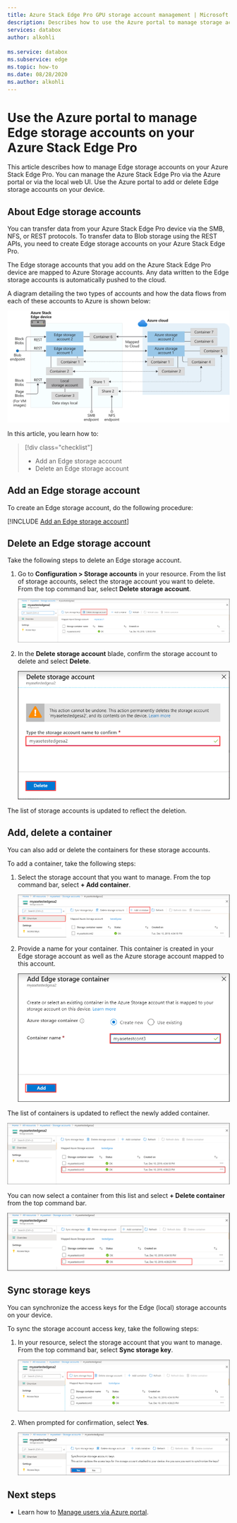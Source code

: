 ```yaml
---
title: Azure Stack Edge Pro GPU storage account management | Microsoft Docs 
description: Describes how to use the Azure portal to manage storage account on your Azure Stack Edge Pro.
services: databox
author: alkohli

ms.service: databox
ms.subservice: edge
ms.topic: how-to
ms.date: 08/28/2020
ms.author: alkohli
---
```

# Use the Azure portal to manage Edge storage accounts on your Azure Stack Edge Pro

<!--[!INCLUDE [applies-to-skus](../../includes/azure-stack-edge-applies-to-all-sku.md)]-->

This article describes how to manage Edge storage accounts on your Azure Stack Edge Pro. You can manage the Azure Stack Edge Pro via the Azure portal or via the local web UI. Use the Azure portal to add or delete Edge storage accounts on your device.

## About Edge storage accounts

You can transfer data from your Azure Stack Edge Pro device via the SMB, NFS, or REST protocols. To transfer data to Blob storage using the REST APIs, you need to create Edge storage accounts on your Azure Stack Edge Pro. 

The Edge storage accounts that you add on the Azure Stack Edge Pro device are mapped to Azure Storage accounts. Any data written to the Edge storage accounts is automatically pushed to the cloud.

A diagram detailing the two types of accounts and how the data flows from each of these accounts to Azure is shown below:

![Diagram for Blob storage accounts](media/azure-stack-edge-j-series-manage-storage-accounts/ase-blob-storage.svg)

In this article, you learn how to:

> [!div class="checklist"]
> * Add an Edge storage account
> * Delete an Edge storage account


## Add an Edge storage account

To create an Edge storage account, do the following procedure:

[!INCLUDE [Add an Edge storage account](../../includes/azure-stack-edge-gateway-add-storage-account.md)]

## Delete an Edge storage account

Take the following steps to delete an Edge storage account.

1. Go to **Configuration > Storage accounts** in your resource. From the list of storage accounts, select the storage account you want to delete. From the top command bar, select **Delete storage account**.

    ![Go to list of storage accounts](media/azure-stack-edge-j-series-manage-storage-accounts/delete-edge-storage-account-1.png)

2. In the **Delete storage account** blade, confirm the storage account to delete and select **Delete**.

    ![Confirm and delete storage account](media/azure-stack-edge-j-series-manage-storage-accounts/delete-edge-storage-account-2.png)

The list of storage accounts is updated to reflect the deletion.


## Add, delete a container

You can also add or delete the containers for these storage accounts.

To add a container, take the following steps:

1. Select the storage account that you want to manage. From the top command bar, select **+ Add container**.

    ![Select storage account to add container](media/azure-stack-edge-j-series-manage-storage-accounts/add-container-1.png)

2. Provide a name for your container. This container is created in your Edge storage account as well as the Azure storage account mapped to this account. 

    ![Add Edge container](media/azure-stack-edge-j-series-manage-storage-accounts/add-container-2.png)

The list of containers is updated to reflect the newly added container.

![Updated list of containers](media/azure-stack-edge-j-series-manage-storage-accounts/add-container-4.png)

You can now select a container from this list and select **+ Delete container** from the top command bar. 

![Delete a container](media/azure-stack-edge-j-series-manage-storage-accounts/add-container-3.png)

## Sync storage keys

You can synchronize the access keys for the Edge (local) storage accounts on your device. 

To sync the storage account access key, take the following steps:

1. In your resource, select the storage account that you want to manage. From the top command bar, select **Sync storage key**.

    ![Select sync storage key](media/azure-stack-edge-j-series-manage-storage-accounts/sync-storage-key-1.png)

2. When prompted for confirmation, select **Yes**.

    ![Select sync storage key](media/azure-stack-edge-j-series-manage-storage-accounts/sync-storage-key-2.png)

## Next steps

- Learn how to [Manage users via Azure portal](azure-stack-edge-j-series-manage-users.md).
